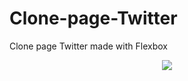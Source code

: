 # Clone-page-Twitter
Clone page Twitter made with Flexbox

<p align="center"> 
<img src="https://live.staticflickr.com/65535/48645343323_97d2b43222_h.jpg">
</p>
